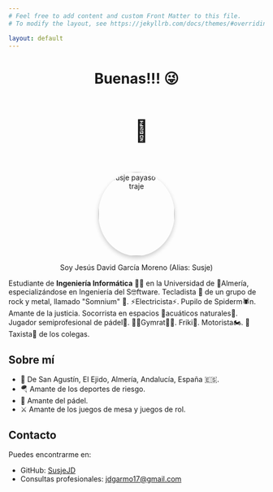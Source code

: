 ```yaml
---
# Feel free to add content and custom Front Matter to this file.
# To modify the layout, see https://jekyllrb.com/docs/themes/#overriding-theme-defaults

layout: default
---
```


<div style="text-align: center;">
  <h1>Buenas!!! 😜</h1>  
  <p style="font-size: 3em; margin-left: 20px; display: inline-block;">🤟
  </p>
</div>

<div>
<p align="center">
  <img src="{{ site.baseurl }}/images/MotoSusje.jpg" alt="Susje payaso con traje" width="150" height="165" style="border-radius: 50%; box-shadow: 0 4px 8px rgba(0, 0, 0, 0.2);">
  <p align="center">Soy Jesús David García Moreno (Alias: Susje)</p>
</p>
</div>


Estudiante de **Ingeniería Informática** 👨‍💻 en la Universidad de 🌊Almería, especializándose en Ingeniería del S🤓ftware. Tecladista 🎹 de un grupo de rock y metal, llamado "Somnium" 🤟. ⚡Electricista⚡. Pupilo de Spiderm🕷️n. Amante de la justicia. Socorrista en espacios 🌊acuáticos naturales🌊. Jugador semiprofesional de pádel🎾. 🏋️‍♂️Gymrat🏋️‍♂️. Friki🧙. Motorista🏍️. 🚕Taxista🚕 de los colegas. 

## Sobre mí
 - 📍 De San Agustín, El Ejido, Almería, Andalucía, España 🇪🇸.
 - 🪂 Amante de los deportes de riesgo.
 - 🎾 Amante del pádel.
 - ⚔️ Amante de los juegos de mesa y juegos de rol.
## Contacto
Puedes encontrarme en:
 - GitHub: [SusjeJD](https://github.com/SusjeJD)
 - Consultas profesionales: [jdgarmo17@gmail.com](mailto:jdgarmo17@gmail.com)
